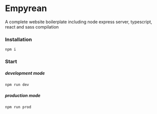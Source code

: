 # Empyrean
A complete website boilerplate including node express server, typescript, react and sass compilation

### Installation
```
npm i
```


### Start

##### development mode
```
npm run dev
```

##### production mode
```
npm run prod
```